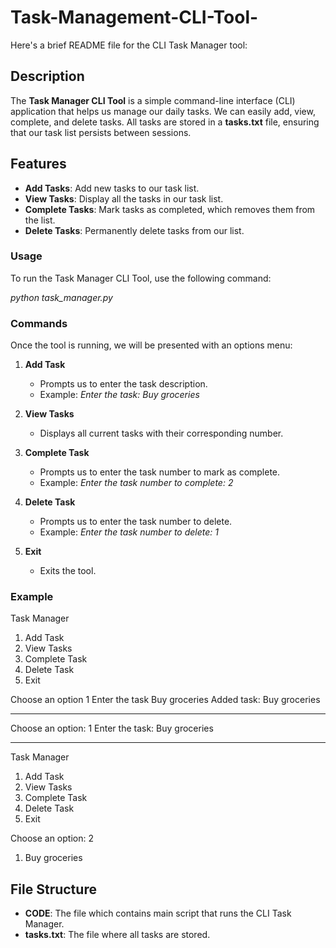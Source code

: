 # Task-Management-CLI-Tool-
Here's a brief README file for the CLI Task Manager tool:

## Description

The **Task Manager CLI Tool** is a simple command-line interface (CLI) application that helps us manage our daily tasks. We can easily add, view, complete, and delete tasks. All tasks are stored in a **tasks.txt** file, ensuring that our task list persists between sessions.

## Features

- **Add Tasks**: Add new tasks to our task list.
- **View Tasks**: Display all the tasks in our task list.
- **Complete Tasks**: Mark tasks as completed, which removes them from the list.
- **Delete Tasks**: Permanently delete tasks from our list.

### Usage

To run the Task Manager CLI Tool, use the following command:

*python task_manager.py*

### Commands

Once the tool is running, we will be presented with an options menu:

1. **Add Task**
   - Prompts us to enter the task description.
   - Example: *Enter the task: Buy groceries*

2. **View Tasks**
   - Displays all current tasks with their corresponding number.

3. **Complete Task**
   - Prompts us to enter the task number to mark as complete.
   - Example: *Enter the task number to complete: 2*

4. **Delete Task**
   - Prompts us to enter the task number to delete.
   - Example: *Enter the task number to delete: 1*

5. **Exit**
   - Exits the tool.

### Example

Task Manager
1. Add Task
2. View Tasks
3. Complete Task
4. Delete Task
5. Exit
   

Choose an option 1
Enter the task Buy groceries
Added task: Buy groceries

------------------------------------
Choose an option: 1
Enter the task: Buy groceries

-------------------------------------
Task Manager
1. Add Task
2. View Tasks
3. Complete Task
4. Delete Task
5. Exit
   
Choose an option: 2
1. Buy groceries


## File Structure

- **CODE**: The file which contains main script that runs the CLI Task Manager.
- **tasks.txt**: The file where all tasks are stored.

